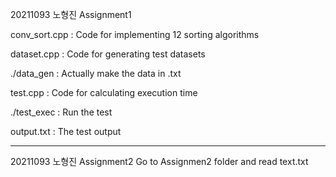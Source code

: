20211093 노형진 Assignment1

conv_sort.cpp : Code for implementing 12 sorting algorithms

dataset.cpp : Code for generating test datasets

./data_gen : Actually make the data in .txt

test.cpp : Code for calculating execution time

./test_exec : Run the test

output.txt : The test output

-------------------------------------------------------------------
20211093 노형진 Assignment2
Go to Assignmen2 folder and read text.txt
